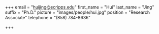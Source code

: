 +++
email = "huijing@scripps.edu"
first_name = "Hui"
last_name = "Jing"
suffix = "Ph.D."
picture = "images/people/hui.jpg"
position = "Research Associate"
telephone = "(858) 784-8636"

+++

